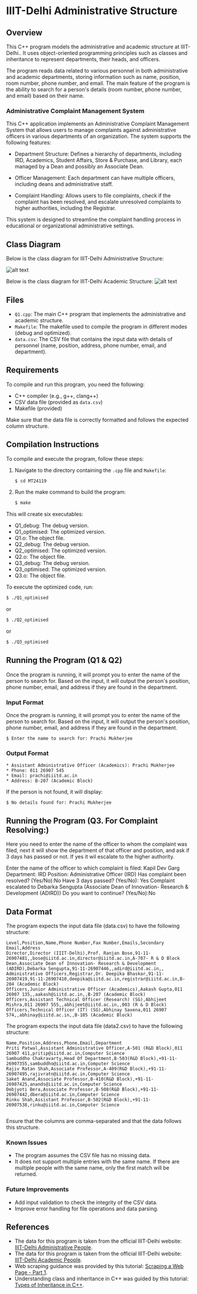 # IIIT-Delhi Administrative Structure
## Overview

This C++ program models the administrative and academic structure at IIIT-Delhi.. It uses object-oriented programming principles such as classes and inheritance to represent departments, their heads, and officers.

The program reads data related to various personnel in both administrative and academic departments, storing information such as name, position, room number, phone number, and email. The main feature of the program is the ability to search for a person's details (room number, phone number, and email) based on their name.

### Administrative Complaint Management System
This C++ application implements an Administrative Complaint Management System that allows users to manage complaints against administrative officers in various departments of an organization. The system supports the following features:

* Department Structure: Defines a hierarchy of departments, including IRD, Academics, Student Affairs, Store & Purchase, and Library, each managed by a Dean and possibly an Associate Dean.
  
* Officer Management: Each department can have multiple officers, including deans and administrative staff.
  
* Complaint Handling: Allows users to file complaints, check if the complaint has been resolved, and escalate unresolved complaints to higher authorities, including the Registrar.

This system is designed to streamline the complaint handling process in educational or organizational administrative settings.

## Class Diagram

Below is the class diagram for IIIT-Delhi Administrative Structure:

![alt text](MT24119/assets/Class_Diagram.png)

Below is the class diagram for IIIT-Delhi Academic Structure:
![alt text](MT24119/assets/Class_Diagram_2.png)

## Files

- `Q1.cpp`: The main C++ program that implements the administrative and academic structure.
- `Makefile`: The makefile used to compile the program in different modes (debug and optimized).
- `data.csv`: The CSV file that contains the input data with details of personnel (name, position, address, phone number, email, and department).

## Requirements

To compile and run this program, you need the following:
- C++ compiler (e.g., g++, clang++)
- CSV data file (provided as `data.csv`)
- Makefile (provided)

Make sure that the data file is correctly formatted and follows the expected column structure.

## Compilation Instructions

To compile and execute the program, follow these steps:

1. Navigate to the directory containing the `.cpp` file and `Makefile`:
   
   ```sh
   $ cd MT24119
   ```
2. Run the make command to build the program:
    ```sh
    $ make
    ```
This will create six executables:

- Q1_debug: The debug version.
- Q1_optimised: The optimized version.
- Q1.o: The object file.
- Q2_debug: The debug version.
- Q2_optimised: The optimized version.
- Q2.o: The object file.
- Q3_debug: The debug version.
- Q3_optimised: The optimized version.
- Q3.o: The object file.
  
To execute the optimized code, run:
   ```sh
   $ ./Q1_optimised
   ```
or
   ```sh
   $ ./Q2_optimised
   ```
 or
 ```sh
 $ ./Q3_optimised
 ```

## Running the Program (Q1 & Q2)

Once the program is running, it will prompt you to enter the name of the person to search for. Based on the input, it will output the person's position, phone number, email, and address if they are found in the department.


### Input Format

Once the program is running, it will prompt you to enter the name of the person to search for. Based on the input, it will output the person's position, phone number, email, and address if they are found in the department.

   ```
   $ Enter the name to search for: Prachi Mukherjee
   ```

### Output Format

   ```
   * Assistant Administrative Officer (Academics): Prachi Mukherjee
   * Phone: 011 26907 545
   * Email: prachi@iiitd.ac.in
   * Address: B-207 (Academic Block)
   ```

If the person is not found, it will display:

   ```
   $ No details found for: Prachi Mukherjee
   ```

## Running the Program (Q3. For Complaint Resolving:)

Here you need to enter the name of the officer to whom the complaint was filed, next it will show the department of that officer and position, and ask if 3 days has passed or not.
If yes it wil escalate to the higher authority.

Enter the name of the officer to which complaint is filed: Kapil Dev Garg
Department: IRD
Position: Administrative Officer (IRD)
Has complaint been resolved? (Yes/No):No
Have 3 days passed? (Yes/No): Yes
Complaint escalated to Debarka Sengupta (Associate Dean of Innovation- Research & Development (ADIRD))
Do you want to continue? (Yes/No):No

## Data Format

The program expects the input data file (data.csv) to have the following structure:

```
Level,Position,Name,Phone Number,Fax Number,Emails,Secondary Email,Address
Director,Director (IIIT-Delhi),Prof. Ranjan Bose,91-11-26907481,,bose@iiitd.ac.in,director@iiitd.ac.in,A-707- R & D Block
Dean,Associate Dean of Innovation- Research & Development (ADIRD),Debarka Sengupta,91-11-26907446,,adird@iiitd.ac.in,,
Administrative Officers,Registrar,Dr. Deepika Bhaskar,91-11-26907419,91-11-26907410,deepika@iiitd.ac.in,registrar@iiitd.ac.in,B-204 (Academic Block)
Officers,Junior Administrative Officer (Academics),Aakash Gupta,011 26907 135,,aakash@iiitd.ac.in,,B-207 (Academic Block)
Officers,Assistant Technical Officer (Research) (SG),Abhijeet Mishra,011 26907 555,,abhijeet@iiitd.ac.in,,003 (R & D Block)
Officers,Technical Officer (IT) (SG),Abhinay Saxena,011 26907 574,,abhinay@iiitd.ac.in,,B-105 (Academic Block)

```

The program expects the input data file (data2.csv) to have the following structure:

```
Name,Position,Address,Phone,Email,Department
Priti Patwal,Assistant Administrative Officer,A-501 (R&D Block),011 26907 411,pritip@iiitd.ac.in,Computer Science
Sambuddho Chakravarty,Head Of Department,B-503(R&D Block),+91-11-26907355,sambuddho@iiitd.ac.in,Computer Science
Rajiv Ratan Shah,Associate Professor,A-409(R&D Block),+91-11-26907495,rajivratn@iiitd.ac.in,Computer Science
Saket Anand,Associate Professor,B-410(R&D Block),+91-11-26907425,anands@iiitd.ac.in,Computer Science
Debjyoti Bera,Associate Professor,B-508(R&D Block),+91-11-26907442,dbera@iiitd.ac.in,Computer Science
Rinku Shah,Assistant Professor,B-502(R&D Block),+91-11-26907538,rinku@iiitd.ac.in,Computer Science


```

Ensure that the columns are comma-separated and that the data follows this structure.


### Known Issues
- The program assumes the CSV file has no missing data.
- It does not support multiple entries with the same name. If there are multiple people with the same name, only the first match will be returned.

### Future Improvements

- Add input validation to check the integrity of the CSV data.
- Improve error handling for file operations and data parsing.

## References

* The data for this program is taken from the official IIIT-Delhi website: [IIIT-Delhi Administrative People](https://www.iiitd.ac.in/people/administration).
* The data for this program is taken from the official IIIT-Delhi website: [IIIT-Delhi Academic People](https://cse.iiitd.ac.in/people/faculty/).
* Web scraping guidance was provided by this tutorial: [Scraping a Web Page - Part 1](https://www.thedataschool.co.uk/conrad-wilson/scraping-a-web-page-part-1-inspecting-the-html/).
* Understanding class and inheritance in C++ was guided by this tutorial: [Types of Inheritance in C++](https://www.simplilearn.com/tutorials/cpp-tutorial/types-of-inheritance-in-cpp).


